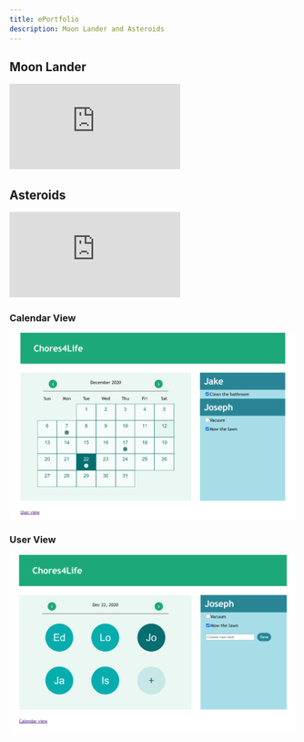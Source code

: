 ```yaml
---
title: ePortfolio
description: Moon Lander and Asteroids
---
```


## Moon Lander

<iframe width=auto height=auto max-width="100%" src="https://www.youtube.com/embed/4S6C239ms9Y" frameborder="0" allowfullscreen></iframe>

## Asteroids

<iframe width=auto height=auto max-width="100%" src="https://www.youtube.com/embed/v7Lh0hoqH3Q" frameborder="0" allowfullscreen></iframe>

### Calendar View
![](images/Chores4Life_Calendar.png)
### User View
![](images/Chores4Life_Users.png)
